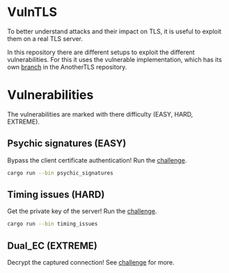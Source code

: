# VulnTLS

To better understand attacks and their impact on TLS, it is useful to exploit
them on a real TLS server.

In this repository there are different setups to exploit the different
vulnerabilities. For this it uses the vulnerable implementation, which has its
own [branch](https://github.com/otsmr/AnotherTLS/tree/vulntls) in the
AnotherTLS repository.


# Vulnerabilities

The vulnerabilities are marked with there difficulty (EASY, HARD, EXTREME).

## Psychic signatures (EASY)

Bypass the client certificate authentication!
Run the [challenge](./psychic_signatures/README.md).
```sh
cargo run --bin psychic_signatures
```

## Timing issues (HARD)

Get the private key of the server!
Run the [challenge](./timing_issues/README.md).
```sh
cargo run --bin timing_issues
```

## Dual_EC (EXTREME)

Decrypt the captured connection!
See [challenge](./dual_ec/README.md) for more.
